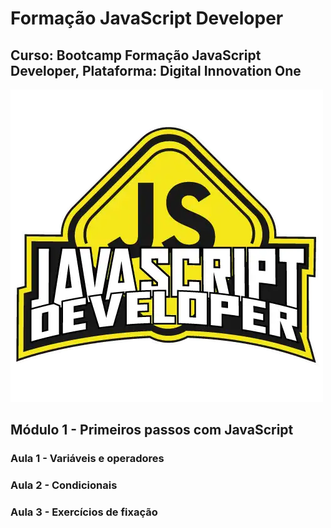 # Formação JavaScript Developer
## Curso: Bootcamp Formação JavaScript Developer, Plataforma: Digital Innovation One
![imagem](/Imagens/Logo_Bootcamp.webp)

## Módulo 1 - Primeiros passos com JavaScript
### Aula 1 - Variáveis e operadores
### Aula 2 - Condicionais
### Aula 3 - Exercícios de fixação
